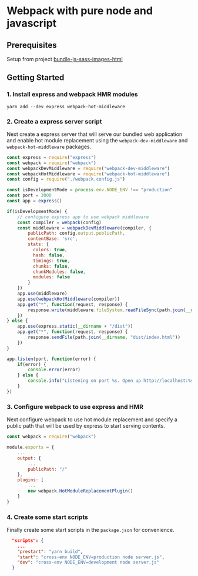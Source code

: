 # Webpack with pure node and javascript

## Prerequisites

Setup from project [bundle-js-sass-images-html](../bundle-js-sass-images-html/README.md)

## Getting Started

### 1. Install express and webpack HMR modules

```
yarn add --dev express webpack-hot-middleware
```

### 2. Create a express server script

Next create a express server that will serve our bundled web application and enable hot module replacement using the `webpack-dev-middleware` and `webpack-hot-middleware` packages.

```js
const express = require("express")
const webpack = require("webpack")
const webpackDevMiddleware = require("webpack-dev-middleware")
const webpackHotMiddleware = require("webpack-hot-middleware")
const config = require("./webpack.config.js")

const isDevelopmentMode = process.env.NODE_ENV !== "production"
const port = 3000
const app = express()

if(isDevelopmentMode) {
    // configure express app to use webpack middleware
    const compiler = webpack(config)
    const middleware = webpackDevMiddleware(compiler, {
        publicPath: config.output.publicPath,
        contentBase: 'src',
        stats: {
          colors: true,
          hash: false,
          timings: true,
          chunks: false,
          chunkModules: false,
          modules: false
        }
    })
    app.use(middleware)
    app.use(webpackHotMiddleware(compiler))
    app.get("*", function(request, response) {
        response.write(middleware.fileSystem.readFileSync(path.join(__dirname, "dist/index.html")))
    })
} else {
    app.use(express.static(__dirname + "/dist"))
    app.get("*", function(request, response) {
        response.sendFile(path.join(__dirname, "dist/index.html"))
    })
}

app.listen(port, function(error) {
    if(error) {
        console.error(error)
    } else {
        console.info("Listening on port %s. Open up http://localhost:%s/ in your browser", port, port)
    }
})
```

### 3. Configure webpack to use express and HMR

Next configure webpack to use hot module replacement and specify a public path that will be used by express to start serving contents.

```js
const webpack = require("webpack")

module.exports = {
    ...
    output: {
        ...
        publicPath: "/"
    },
    plugins: [
        ...
        new webpack.HotModuleReplacementPlugin()
    ]
}
```

### 4. Create some start scripts

Finally create some start scripts in the `package.json` for convenience.

```json
  "scripts": {
    ...
    "prestart": "yarn build",
    "start": "cross-env NODE_ENV=production node server.js",
    "dev": "cross-env NODE_ENV=development node server.js"
  }
```
